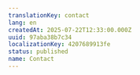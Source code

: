 ```yaml
---
translationKey: contact
lang: en
createdAt: 2025-07-22T12:33:00.000Z
uuid: 97aba38b7c34
localizationKey: 4207689913fe
status: published
name: Contact
---
```


